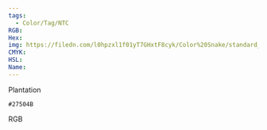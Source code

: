 ```yaml
---
tags:
  - Color/Tag/NTC
RGB:
Hex:
img: https://filedn.com/l0hpzxl1f01yT7GHxtF8cyk/Color%20Snake/standard_csv_to_svg/%23/27504B.svg
CMYK:
HSL:
Name:
---
```

Plantation
```palette
#27504B
```
RGB
